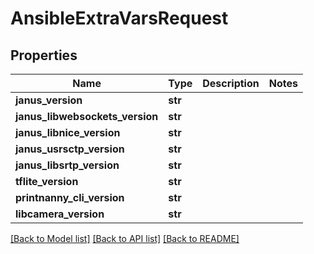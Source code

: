 # AnsibleExtraVarsRequest


## Properties
Name | Type | Description | Notes
------------ | ------------- | ------------- | -------------
**janus_version** | **str** |  | 
**janus_libwebsockets_version** | **str** |  | 
**janus_libnice_version** | **str** |  | 
**janus_usrsctp_version** | **str** |  | 
**janus_libsrtp_version** | **str** |  | 
**tflite_version** | **str** |  | 
**printnanny_cli_version** | **str** |  | 
**libcamera_version** | **str** |  | 

[[Back to Model list]](../README.md#documentation-for-models) [[Back to API list]](../README.md#documentation-for-api-endpoints) [[Back to README]](../README.md)


